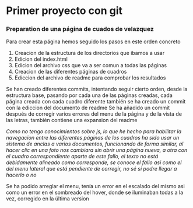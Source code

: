 # Primer proyecto con git
### Preparation de una página de cuados de velazquez
Para crear esta página hemos seguido los pasos en este orden concreto
1. Creacion de la estructura de los directorios que íbamos a usar
2. Edicion del index.html
3. Edicion del archivo css que va a ser comun a todas las páginas
4. Creacion de las diferentes páginas de cuadros
5. Ediccion del archivo de readme para comprobar los resultados

Se han creado diferentes commits, intentando seguir cierto orden, desde la estructura base, pasando por cada una de las páginas creadas, cada página creada con cada cuadro diferente
también se ha creado un commit con la ediccion del documento de readme
Se ha añadido un commit después de corregir varios errores del menu de la página y de la vista de las letras, también contiene una expansion del readme

*Como no tengo conocimientos sobre js, lo que he hecho para habilitar la navegacion entre las diferentes páginas de los cuadros ha sido usar un sistema de anclas a varios documentos, funcionando de forma similar, al hacer clic en una foto nos cambiara sin abrir una página nueva, a otra con el cuadro correspondiente*
*aparte de este fallo, el texto no está debidamente alineado como corresponde, se conoce el fallo asi como el del menu lateral que está pendiente de corregir, no sé si podre llegar a hacerlo o no*

Se ha podido arreglar el menu, tenía un error en el escalado del mismo asi como un error en el sombreado del hover, donde se iluminaban todas a la vez, corregido en la última version